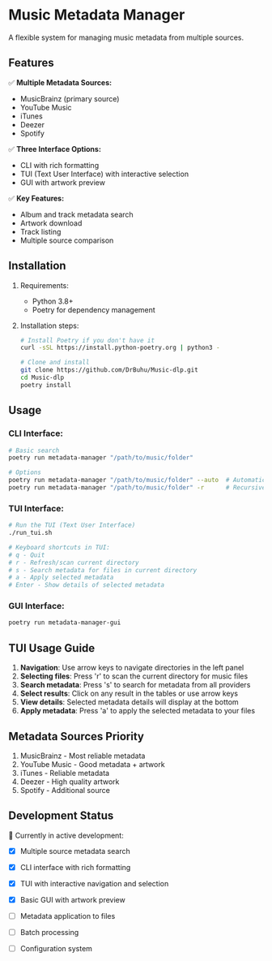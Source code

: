 # Music Metadata Manager

A flexible system for managing music metadata from multiple sources.

## Features

✅ **Multiple Metadata Sources:**
  - MusicBrainz (primary source)
  - YouTube Music 
  - iTunes
  - Deezer
  - Spotify

✅ **Three Interface Options:**
  - CLI with rich formatting
  - TUI (Text User Interface) with interactive selection
  - GUI with artwork preview

✅ **Key Features:**
  - Album and track metadata search
  - Artwork download
  - Track listing
  - Multiple source comparison

## Installation

1. Requirements:
   - Python 3.8+
   - Poetry for dependency management

2. Installation steps:
   ```bash
   # Install Poetry if you don't have it
   curl -sSL https://install.python-poetry.org | python3 -
   
   # Clone and install
   git clone https://github.com/DrBuhu/Music-dlp.git
   cd Music-dlp
   poetry install
   ```

## Usage

### CLI Interface:
```bash
# Basic search
poetry run metadata-manager "/path/to/music/folder"

# Options
poetry run metadata-manager "/path/to/music/folder" --auto  # Automatic mode
poetry run metadata-manager "/path/to/music/folder" -r      # Recursive scan
```

### TUI Interface:
```bash
# Run the TUI (Text User Interface)
./run_tui.sh

# Keyboard shortcuts in TUI:
# q - Quit
# r - Refresh/scan current directory
# s - Search metadata for files in current directory
# a - Apply selected metadata
# Enter - Show details of selected metadata
```

### GUI Interface:
```bash
poetry run metadata-manager-gui
```

## TUI Usage Guide

1. **Navigation**: Use arrow keys to navigate directories in the left panel
2. **Selecting files**: Press 'r' to scan the current directory for music files
3. **Search metadata**: Press 's' to search for metadata from all providers
4. **Select results**: Click on any result in the tables or use arrow keys
5. **View details**: Selected metadata details will display at the bottom
6. **Apply metadata**: Press 'a' to apply the selected metadata to your files

## Metadata Sources Priority

1. MusicBrainz - Most reliable metadata
2. YouTube Music - Good metadata + artwork
3. iTunes - Reliable metadata
4. Deezer - High quality artwork
5. Spotify - Additional source

## Development Status

🚧 Currently in active development:
- [x] Multiple source metadata search
- [x] CLI interface with rich formatting
- [x] TUI with interactive navigation and selection
- [x] Basic GUI with artwork preview
- [ ] Metadata application to files
- [ ] Batch processing
- [ ] Configuration system

